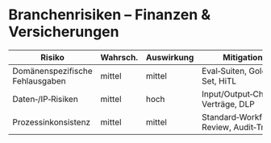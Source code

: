 # Branchenrisiken – Finanzen & Versicherungen
<table role="table">
  <thead><tr><th>Risiko</th><th>Wahrsch.</th><th>Auswirkung</th><th>Mitigation</th></tr></thead>
  <tbody>
    <tr><td>Domänenspezifische Fehlausgaben</td><td>mittel</td><td>mittel</td><td>Eval‑Suiten, Golden Set, HiTL</td></tr>
    <tr><td>Daten‑/IP‑Risiken</td><td>mittel</td><td>hoch</td><td>Input/Output‑Checks, Verträge, DLP</td></tr>
    <tr><td>Prozessinkonsistenz</td><td>mittel</td><td>mittel</td><td>Standard‑Workflows, Review, Audit‑Trail</td></tr>
  </tbody>
</table>

